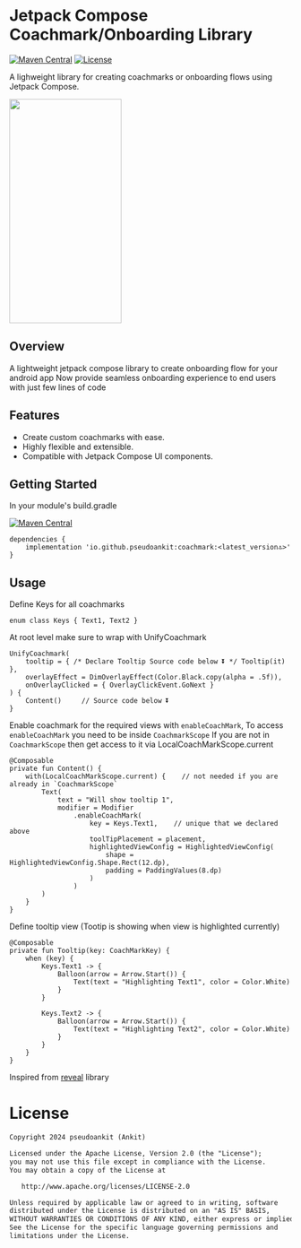 # Jetpack Compose Coachmark/Onboarding Library

[![Maven Central](https://maven-badges.herokuapp.com/maven-central/io.github.pseudoankit/coachmark/badge.svg)](https://maven-badges.herokuapp.com/maven-central/io.github.pseudoankit/coachmark)
<a href="https://opensource.org/licenses/Apache-2.0"><img alt="License" src="https://img.shields.io/badge/License-Apache%202.0-blue.svg"/></a>


A lighweight library for creating coachmarks or onboarding flows using Jetpack Compose.

<img src="https://github.com/pseudoankit/coachmark/assets/54987308/38c18ebb-5057-46f8-bdd8-6d9c966a603b" width="200" height="400"/>

## Overview

A lightweight jetpack compose library to create onboarding flow for your android app
Now provide seamless onboarding experience to end users with just few lines of code

## Features

- Create custom coachmarks with ease.
- Highly flexible and extensible.
- Compatible with Jetpack Compose UI components.

## Getting Started

In your module's build.gradle

[![Maven Central](https://maven-badges.herokuapp.com/maven-central/io.github.pseudoankit/coachmark/badge.svg)](https://maven-badges.herokuapp.com/maven-central/io.github.pseudoankit/coachmark)
```
dependencies {
    implementation 'io.github.pseudoankit:coachmark:<latest_version🔝>'
}
```

## Usage

Define Keys for all coachmarks
```
enum class Keys { Text1, Text2 }
```

At root level make sure to wrap with UnifyCoachmark
```
UnifyCoachmark(
    tooltip = { /* Declare Tooltip Source code below ⏬ */ Tooltip(it) },
    overlayEffect = DimOverlayEffect(Color.Black.copy(alpha = .5f)),
    onOverlayClicked = { OverlayClickEvent.GoNext }
) {
    Content()     // Source code below ⏬
}
```

Enable coachmark for the required views with `enableCoachMark`, To access `enableCoachMark` you need to be inside `CoachmarkScope`
If you are not in `CoachmarkScope` then get access to it via LocalCoachMarkScope.current
```
@Composable
private fun Content() {
    with(LocalCoachMarkScope.current) {    // not needed if you are already in `CoachmarkScope`
        Text(
            text = "Will show tooltip 1",
            modifier = Modifier
                .enableCoachMark(
                    key = Keys.Text1,    // unique that we declared above
                    toolTipPlacement = placement,
                    highlightedViewConfig = HighlightedViewConfig(
                        shape = HighlightedViewConfig.Shape.Rect(12.dp),
                        padding = PaddingValues(8.dp)
                    )
                )
        )
    }
}
```

Define tooltip view (Tootip is showing when view is highlighted currently) 
```
@Composable
private fun Tooltip(key: CoachMarkKey) {
    when (key) {
        Keys.Text1 -> {
            Balloon(arrow = Arrow.Start()) {
                Text(text = "Highlighting Text1", color = Color.White)
            }
        }
    
        Keys.Text2 -> {
            Balloon(arrow = Arrow.Start()) {
                Text(text = "Highlighting Text2", color = Color.White)
            }
        }
    }
}
```


Inspired from <a href = "https://github.com/svenjacobs/reveal">reveal</a> library

# License
```xml
Copyright 2024 pseudoankit (Ankit)

Licensed under the Apache License, Version 2.0 (the "License");
you may not use this file except in compliance with the License.
You may obtain a copy of the License at

   http://www.apache.org/licenses/LICENSE-2.0

Unless required by applicable law or agreed to in writing, software
distributed under the License is distributed on an "AS IS" BASIS,
WITHOUT WARRANTIES OR CONDITIONS OF ANY KIND, either express or implied.
See the License for the specific language governing permissions and
limitations under the License.
```

